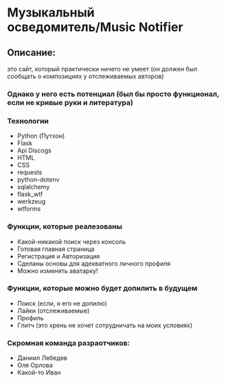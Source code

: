 # **Музыкальный осведомитель/Music Notifier**

## Описание:
   это сайт, который практически ничего не умеет (он должен был сообщать о композициях у отслеживаемых авторов)
   
### Однако у него есть потенциал (был бы просто функционал, если не кривые руки и литература)

### Технологии
  + Python (Путхон)
  + Flask
  + Api Discogs
  + HTML
  + CSS
  + requests
  + python-dotenv
  + sqlalchemy
  + flask_wtf
  + werkzeug
  + wtforms

### Функции, которые реалезованы
  + Какой-никакой поиск через консоль
  + Готовая главная страница
  + Регистрация и Авторизация
  + Сделаны основы для адекватного личного профиля
  + Можно изменять аватарку!

### Функции, которые можно будет допилить в будущем
  + Поиск (если, я его не допилю)
  + Лайки (отслеживаемые)
  + Профиль
  + Глитч (это хрень не хочет сотрудничать на моих условиях)

### Скромная команда разраотчиков:
  + Даниил Лебедев
  + Оля Орлова
  + Какой-то Иван
